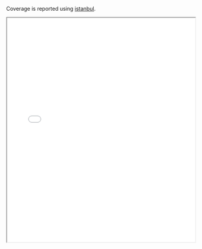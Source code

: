 Coverage is reported using [istanbul](https://github.com/yahoo/istanbul).

<iframe src="coverage/luaparse/luaparse.js.html" style="width: 100%; height: 600px"></iframe>
